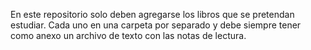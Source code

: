 En este repositorio solo deben agregarse los libros que se pretendan estudiar. Cada uno en una carpeta por separado y debe siempre tener como anexo un archivo de texto con las notas de lectura.
